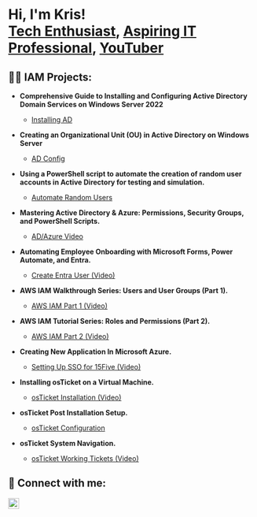 <h1>Hi, I'm Kris! <br/><a href="https://github.com/KLavallais">Tech Enthusiast</a>, <a href="https://www.linkedin.com/in/lavallaistech/">Aspiring IT Professional</a>, <a href="https://www.youtube.com/TheLobMob">YouTuber</a>



<h2>👨‍💻 IAM Projects:</h2>

- <b>Comprehensive Guide to Installing and Configuring Active Directory Domain Services on Windows Server 2022</b>
  - [Installing AD](https://github.com/KLavallais/InstallAD/)
    
- <b>Creating an Organizational Unit (OU) in Active Directory on Windows Server</b>
  - [AD Config](https://github.com/KLavallais/ADConfig)
    
- <b>Using a PowerShell script to automate the creation of random user accounts in Active Directory for testing and simulation.</b>
  - [Automate Random Users](https://github.com/KLavallais/AutomateRandomUser)
 
- <b>Mastering Active Directory & Azure: Permissions, Security Groups, and PowerShell Scripts.</b>
  - [AD/Azure Video](https://github.com/KLavallais/AzureADVideo)

- <b>Automating Employee Onboarding with Microsoft Forms, Power Automate, and Entra.</b>
  - [Create Entra User (Video)](https://github.com/KLavallais/FormsEntraUser)
    
- <b>AWS IAM Walkthrough Series: Users and User Groups (Part 1).</b>
  - [AWS IAM Part 1 (Video)](https://github.com/KLavallais/AWSIAM1)
    
- <b>AWS IAM Tutorial Series: Roles and Permissions (Part 2).</b>
  - [AWS IAM Part 2 (Video)](https://github.com/KLavallais/AWSIAM2)

- <b>Creating New Application In Microsoft Azure.</b>
  - [Setting Up SSO for 15Five (Video)](https://github.com/KLavallais/SAMLSSO)
   
- <b>Installing osTicket on a Virtual Machine.</b>
  - [osTicket Installation (Video)](https://github.com/KLavallais/osTicketInstall)

- <b>osTicket Post Installation Setup.</b>
  - [osTicket Configuration](https://github.com/KLavallais/osTicketPostSetup)

- <b>osTicket System Navigation.</b>
  - [osTicket Working Tickets (Video)](https://github.com/KLavallais/osTicketPostSetup)
    
<h2> 🤳 Connect with me:</h2>


[<img align="left" alt="LavallaisTech | LinkedIn" width="22px" src="https://cdn.jsdelivr.net/npm/simple-icons@v3/icons/linkedin.svg" />][linkedin]



[linkedin]: https://linkedin.com/in/lavallaistech
<!--
**KLavallais/Klavallais** is a ✨ _special_ ✨ repository because its `README.md` (this file) appears on your GitHub profile.

Here are some ideas to get you started:

- 🔭 I’m currently working on ...
- 🌱 I’m currently learning ...
- 👯 I’m looking to collaborate on ...
- 🤔 I’m looking for help with ...
- 💬 Ask me about ...
- 📫 How to reach me: ...
- 😄 Pronouns: ...
- ⚡ Fun fact: ...
-->

